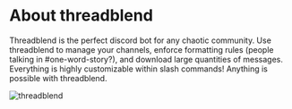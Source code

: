 # About threadblend

Threadblend is the perfect discord bot for any chaotic community. Use threadblend to manage your channels, enforce formatting rules (people talking in #one-word-story?), and download large quantities of messages. Everything is highly customizable within slash commands! Anything is possible with threadblend.

![threadblend](https://github.com/J0m1ty/threadblend/assets/60862595/4ae1799e-0cab-4ee9-aaaf-cdb65ea2df93)
